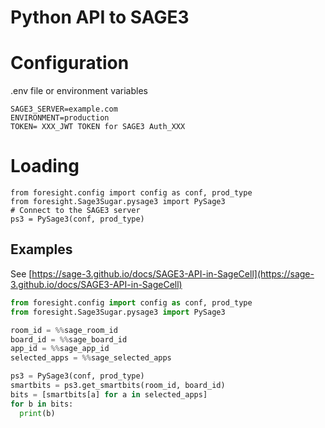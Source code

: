 # Python API to SAGE3

# Configuration

.env file or environment variables

```
SAGE3_SERVER=example.com
ENVIRONMENT=production
TOKEN= XXX_JWT TOKEN for SAGE3 Auth_XXX
```

# Loading

```
from foresight.config import config as conf, prod_type
from foresight.Sage3Sugar.pysage3 import PySage3
# Connect to the SAGE3 server
ps3 = PySage3(conf, prod_type)
```

## Examples

See [https://sage-3.github.io/docs/SAGE3-API-in-SageCell](https://sage-3.github.io/docs/SAGE3-API-in-SageCell)

```python
from foresight.config import config as conf, prod_type
from foresight.Sage3Sugar.pysage3 import PySage3

room_id = %%sage_room_id
board_id = %%sage_board_id
app_id = %%sage_app_id
selected_apps = %%sage_selected_apps

ps3 = PySage3(conf, prod_type)
smartbits = ps3.get_smartbits(room_id, board_id)
bits = [smartbits[a] for a in selected_apps]
for b in bits:
  print(b)
```

